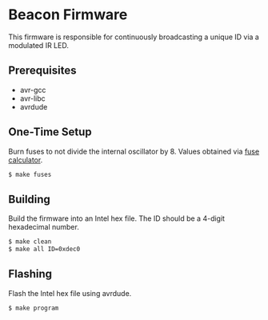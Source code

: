 # Beacon Firmware
This firmware is responsible for continuously broadcasting a unique ID via a modulated IR LED.

## Prerequisites
- avr-gcc
- avr-libc
- avrdude

## One-Time Setup
Burn fuses to not divide the internal oscillator by 8.
Values obtained via [fuse calculator](http://www.engbedded.com/fusecalc/).
```sh
$ make fuses
```

## Building
Build the firmware into an Intel hex file.
The ID should be a 4-digit hexadecimal number.
```sh
$ make clean
$ make all ID=0xdec0
```

## Flashing
Flash the Intel hex file using avrdude.
```sh
$ make program
```
